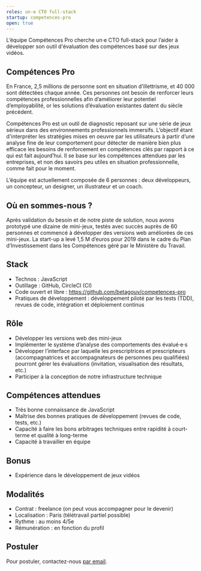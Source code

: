 ```yaml
---
roles: un·e CTO full-stack
startup: competences-pro
open: true
---
```


L’équipe Compétences Pro cherche un·e CTO full-stack pour l’aider à développer son outil d'évaluation des compétences basé sur des jeux vidéos.

<!--more-->

## Compétences Pro

En France, 2,5 millions de personne sont en situation d’illettrisme, et 40 000 sont détectées chaque année. Ces personnes ont besoin de renforcer leurs compétences professionnelles afin d’améliorer leur potentiel d’employabilité, or les solutions d’évaluation existantes datent du siècle précédent.

Compétences Pro est un outil de diagnostic reposant sur une série de jeux sérieux dans des environnements professionnels immersifs. L’objectif étant d'interpréter les stratégies mises en oeuvre par les utilisateurs à partir d’une analyse fine de leur comportement pour détecter de manière bien plus efficace les besoins de renforcement en compétences clés par rapport à ce qui est fait aujourd’hui. Il se base sur les compétences attendues par les entreprises, et non des savoirs peu utiles en situation professionnelle, comme fait pour le moment.

L’équipe est actuellement composée de 6 personnes : deux développeurs, un concepteur, un designer, un illustrateur et un coach.

## Où en sommes-nous ?

Après validation du besoin et de notre piste de solution, nous avons prototypé une dizaine de mini-jeux, testés avec succès auprès de 60 personnes et commencé à développer des versions web améliorées de ces mini-jeux. La start-up a levé 1,5 M d’euros pour 2019 dans le cadre du Plan d’Investissement dans les Compétences géré par le Ministère du Travail.

## Stack

- Technos : JavaScript
- Outillage : GitHub, CircleCI (CI)
- Code ouvert et libre : https://github.com/betagouv/competences-pro
- Pratiques de développement : développement piloté par les tests (TDD), revues de code, intégration et déploiement continus

## Rôle

- Développer les versions web des mini-jeux
- Implémenter le système d’analyse des comportements des évalué·e·s
- Développer l’interface par laquelle les prescriptrices et prescripteurs (accompagnatrices et accompagnateurs de personnes peu qualifiées) pourront gérer les évaluations (invitation, visualisation des résultats, etc.)
- Participer à la conception de notre infrastructure technique

## Compétences attendues

- Très bonne connaissance de JavaScript
- Maîtrise des bonnes pratiques de développement (revues de code, tests, etc.)
- Capacité à faire les bons arbitrages techniques entre rapidité à court-terme et qualité à long-terme
- Capacité à travailler en équipe

## Bonus

- Expérience dans le développement de jeux vidéos

## Modalités

- Contrat : freelance (on peut vous accompagner pour le devenir)
- Localisation : Paris (télétravail partiel possible)
- Rythme : au moins 4/5e
- Rémunération : en fonction du profil

## Postuler

Pour postuler, contactez-nous [par email](mailto:emmanuel.gaillot@beta.gouv.fr).
